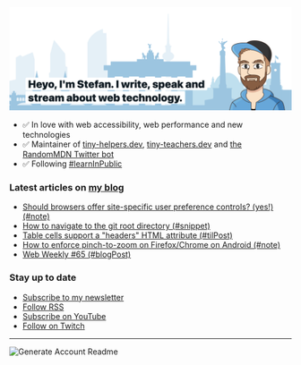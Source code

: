 <img alt="Heyo, I'm Stefan. I write and speak about web technology." src="https://raw.githubusercontent.com/stefanjudis/stefanjudis/main/screenshot.png">

- ✅ In love with web accessibility, web performance and new technologies
- ✅ Maintainer of [tiny-helpers.dev](https://tiny-helpers.dev), [tiny-teachers.dev](https://tiny-teachers.dev/) and [the RandomMDN Twitter bot](https://twitter.com/randomMDN)
- ✅ Following [#learnInPublic](https://www.stefanjudis.com/today-i-learned/)
### Latest articles on [my blog](https://www.stefanjudis.com)

<!-- BLOG-POST-LIST:START -->
- [Should browsers offer site-specific user preference controls? &lpar;yes!&rpar; &lpar;#note&rpar;](https://www.stefanjudis.com/notes/should-browsers-offer-per-site-user-preferences/)
- [How to navigate to the git root directory &lpar;#snippet&rpar;](https://www.stefanjudis.com/snippets/how-to-navigate-to-the-git-root-directory/)
- [Table cells support a &quot;headers&quot; HTML attribute &lpar;#tilPost&rpar;](https://www.stefanjudis.com/today-i-learned/table-cells-support-a-headers-html-attribute/)
- [How to enforce pinch-to-zoom on Firefox/Chrome on Android &lpar;#note&rpar;](https://www.stefanjudis.com/notes/how-to-enforce-pinch-to-zoom-on-firefox-chrome-on-android/)
- [Web Weekly #65 &lpar;#blogPost&rpar;](https://www.stefanjudis.com/blog/web-weekly-65/)
<!-- BLOG-POST-LIST:END -->

### Stay up to date

- [Subscribe to my newsletter](https://www.stefanjudis.com/newsletter/)
- [Follow RSS](https://www.stefanjudis.com/feeds/)
- [Subscribe on YouTube](https://youtube.com/c/stefanjudis)
- [Follow on Twitch](https://www.twitch.tv/stefanjudis)

---

![Generate Account Readme](https://github.com/stefanjudis/stefanjudis/workflows/Generate%20Account%20Readme/badge.svg)
